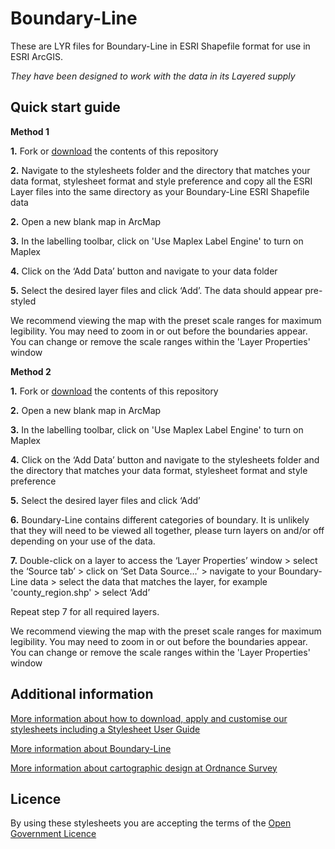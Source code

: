 # Boundary-Line

These are LYR files for Boundary-Line in ESRI Shapefile format for use in ESRI ArcGIS.

*They have been designed to work with the data in its Layered supply*

## Quick start guide

**Method 1**

**1.**  Fork or [download](https://github.com/OrdnanceSurvey/Boundary-Line-stylesheets/archive/master.zip) the contents of this repository

**2.**  Navigate to the stylesheets folder and the directory that matches your data format, stylesheet format and style preference and copy all the ESRI Layer files into the same directory as your Boundary-Line ESRI Shapefile data

**2.**  Open a new blank map in ArcMap

**3.**  In the labelling toolbar, click on 'Use Maplex Label Engine' to turn on Maplex

**4.**  Click on the ‘Add Data’ button and navigate to your data folder

**5.**  Select the desired layer files and click ‘Add’. The data should appear pre-styled

We recommend viewing the map with the preset scale ranges for maximum legibility. You may need to zoom in or out before the boundaries appear. You can change or remove the scale ranges within the 'Layer Properties' window

**Method 2**

**1.**  Fork or [download](https://github.com/OrdnanceSurvey/Boundary-Line-stylesheets/archive/master.zip) the contents of this repository

**2.**  Open a new blank map in ArcMap

**3.**  In the labelling toolbar, click on 'Use Maplex Label Engine' to turn on Maplex

**4.**  Click on the ‘Add Data’ button and navigate to the stylesheets folder and the directory that matches your data format, stylesheet format and style preference

**5.**  Select the desired layer files and click ‘Add’

**6.**  Boundary-Line contains different categories of boundary. It is unlikely that they will need to be viewed all together, please turn layers on and/or off depending on your use of the data.

**7.**  Double-click on a layer to access the ‘Layer Properties’ window > select the ‘Source tab’ > click on ‘Set Data Source…’ > navigate to your Boundary-Line data > select the data that matches the layer, for example 'county_region.shp' > select ‘Add’

Repeat step 7 for all required layers.

We recommend viewing the map with the preset scale ranges for maximum legibility. You may need to zoom in or out before the boundaries appear. You can change or remove the scale ranges within the 'Layer Properties' window

## Additional information

[More information about how to download, apply and customise our stylesheets including a Stylesheet User Guide](http://www.ordnancesurvey.co.uk/resources/carto-design/cartographic-stylesheets.html)

[More information about Boundary-Line](http://www.ordnancesurvey.co.uk/business-and-government/products/boundary-line.html)

[More information about cartographic design at Ordnance Survey](https://www.ordnancesurvey.co.uk/resources/carto-design/)

## Licence

By using these stylesheets you are accepting the terms of the [Open Government Licence](http://www.nationalarchives.gov.uk/doc/open-government-licence/)
